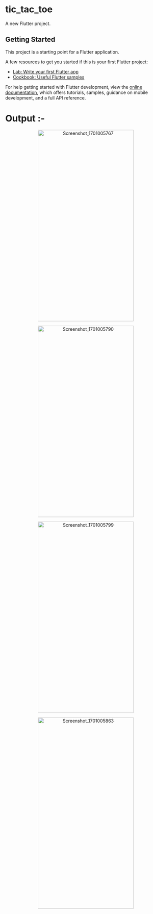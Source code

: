 # tic_tac_toe

A new Flutter project.

## Getting Started

This project is a starting point for a Flutter application.

A few resources to get you started if this is your first Flutter project:

- [Lab: Write your first Flutter app](https://docs.flutter.dev/get-started/codelab)
- [Cookbook: Useful Flutter samples](https://docs.flutter.dev/cookbook)

For help getting started with Flutter development, view the
[online documentation](https://docs.flutter.dev/), which offers tutorials,
samples, guidance on mobile development, and a full API reference.

# Output :-
<p align="center">
  <img src="https://github.com/lnikhil1903/Tic-Tac-Toe/assets/102731690/a0e72934-c75a-420f-a06d-26f551edbe33" width="300" height="600" alt="Screenshot_1701005767">
</p>

<p align="center">
  <img src="https://github.com/lnikhil1903/Tic-Tac-Toe/assets/102731690/57340b7a-971d-45b3-8c2d-1252fbc8d609" width="300" height="600" alt="Screenshot_1701005790">
</p>

<p align="center">
  <img src="https://github.com/lnikhil1903/Tic-Tac-Toe/assets/102731690/4cf8fda6-c548-4eb5-86c8-edce3a017795" width="300" height="600" alt="Screenshot_1701005799">
</p>

<p align="center">
  <img src="https://github.com/lnikhil1903/Tic-Tac-Toe/assets/102731690/be571f3e-d4f9-44a8-ada9-595f42fd255b" width="300" height="600" alt="Screenshot_1701005863">
</p>


